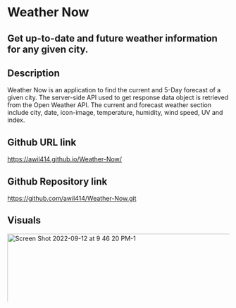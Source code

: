 # Weather Now

## Get up-to-date and future weather information for any given city.

## Description
Weather Now is an application to find the current and 5-Day forecast of a given city. The server-side API used to get response data object is retrieved from the Open Weather API. The current and forecast weather section include city, date, icon-image, temperature, humidity, wind speed, UV and index.

## Github URL link
 https://awil414.github.io/Weather-Now/
 
 ## Github Repository link
 https://github.com/awil414/Weather-Now.git

 ## Visuals
<img width="1280" alt="Screen Shot 2022-09-12 at 9 46 20 PM-1" src="https://user-images.githubusercontent.com/109228469/189797509-6338154f-c8fa-4e00-b628-e753fe28d34e.png">
 
Built by Amber Wilson

## License
Licensed through Trilogy Education and Vanderbilt University 
